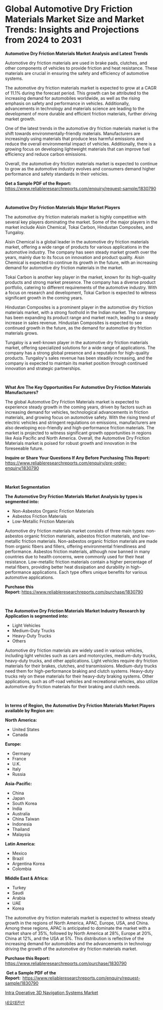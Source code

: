 <p><h1>Global Automotive Dry Friction Materials Market Size and Market Trends: Insights and Projections from 2024 to 2031</h1></p><p><strong>Automotive Dry Friction Materials Market Analysis and Latest Trends</strong></p>
<p><p>Automotive dry friction materials are used in brake pads, clutches, and other components of vehicles to provide friction and heat resistance. These materials are crucial in ensuring the safety and efficiency of automotive systems.</p><p>The automotive dry friction materials market is expected to grow at a CAGR of 11.1% during the forecast period. This growth can be attributed to the increasing demand for automobiles worldwide, as well as the rising emphasis on safety and performance in vehicles. Additionally, advancements in technology and materials science are leading to the development of more durable and efficient friction materials, further driving market growth.</p><p>One of the latest trends in the automotive dry friction materials market is the shift towards environmentally-friendly materials. Manufacturers are increasingly using materials that produce less harmful emissions and reduce the overall environmental impact of vehicles. Additionally, there is a growing focus on developing lightweight materials that can improve fuel efficiency and reduce carbon emissions.</p><p>Overall, the automotive dry friction materials market is expected to continue to grow as the automotive industry evolves and consumers demand higher performance and safety standards in their vehicles.</p></p>
<p><strong>Get a Sample PDF of the Report:&nbsp;</strong> <a href="https://www.reliableresearchreports.com/enquiry/request-sample/1830790">https://www.reliableresearchreports.com/enquiry/request-sample/1830790</a></p>
<p>&nbsp;</p>
<p><strong>Automotive Dry Friction Materials Major Market Players</strong></p>
<p><p>The automotive dry friction materials market is highly competitive with several key players dominating the market. Some of the major players in the market include Aisin Chemical, Tokai Carbon, Hindustan Composites, and Tungaloy.</p><p>Aisin Chemical is a global leader in the automotive dry friction materials market, offering a wide range of products for various applications in the automotive industry. The company has seen steady market growth over the years, mainly due to its focus on innovation and product quality. Aisin Chemical is expected to continue its growth in the future, with an increasing demand for automotive dry friction materials in the market.</p><p>Tokai Carbon is another key player in the market, known for its high-quality products and strong market presence. The company has a diverse product portfolio, catering to different requirements of the automotive industry. With a focus on research and development, Tokai Carbon is expected to witness significant growth in the coming years.</p><p>Hindustan Composites is a prominent player in the automotive dry friction materials market, with a strong foothold in the Indian market. The company has been expanding its product range and market reach, leading to a steady increase in sales revenue. Hindustan Composites is expected to see continued growth in the future, as the demand for automotive dry friction materials grows.</p><p>Tungaloy is a well-known player in the automotive dry friction materials market, offering specialized solutions for a wide range of applications. The company has a strong global presence and a reputation for high-quality products. Tungaloy's sales revenue has been steadily increasing, and the company is expected to maintain its market position through continued innovation and strategic partnerships.</p></p>
<p>&nbsp;</p>
<p><strong>What Are The Key Opportunities For Automotive Dry Friction Materials Manufacturers?</strong></p>
<p><p>The global Automotive Dry Friction Materials market is expected to experience steady growth in the coming years, driven by factors such as increasing demand for vehicles, technological advancements in friction materials, and growing focus on automotive safety. With the rising trend of electric vehicles and stringent regulations on emissions, manufacturers are also developing eco-friendly and high-performance friction materials. The market is projected to witness significant growth opportunities in regions like Asia Pacific and North America. Overall, the Automotive Dry Friction Materials market is poised for robust growth and innovation in the foreseeable future.</p></p>
<p><strong>Inquire or Share Your Questions If Any Before Purchasing This Report:</strong> <a href="https://www.reliableresearchreports.com/enquiry/pre-order-enquiry/1830790">https://www.reliableresearchreports.com/enquiry/pre-order-enquiry/1830790</a></p>
<p>&nbsp;</p>
<p><strong>Market Segmentation</strong></p>
<p><strong>The Automotive Dry Friction Materials Market Analysis by types is segmented into:</strong></p>
<p><ul><li>Non-Asbestos Organic Friction Materials</li><li>Asbestos Friction Materials</li><li>Low-Metallic Friction Materials</li></ul></p>
<p><p>Automotive dry friction materials market consists of three main types: non-asbestos organic friction materials, asbestos friction materials, and low-metallic friction materials. Non-asbestos organic friction materials are made from organic fibers and fillers, offering environmental friendliness and performance. Asbestos friction materials, although now banned in many countries due to health concerns, were commonly used for their heat resistance. Low-metallic friction materials contain a higher percentage of metal fibers, providing better heat dissipation and durability in high-performance applications. Each type offers unique benefits for various automotive applications.</p></p>
<p><strong>Purchase this Report:&nbsp;</strong><a href="https://www.reliableresearchreports.com/purchase/1830790">https://www.reliableresearchreports.com/purchase/1830790</a></p>
<p>&nbsp;</p>
<p><strong>The Automotive Dry Friction Materials Market Industry Research by Application is segmented into:</strong></p>
<p><ul><li>Light Vehicles</li><li>Medium-Duty Trucks</li><li>Heavy-Duty Trucks</li><li>Others</li></ul></p>
<p><p>Automotive dry friction materials are widely used in various vehicles, including light vehicles such as cars and motorcycles, medium-duty trucks, heavy-duty trucks, and other applications. Light vehicles require dry friction materials for their brakes, clutches, and transmissions. Medium-duty trucks need them for high-performance braking and clutch systems. Heavy-duty trucks rely on these materials for their heavy-duty braking systems. Other applications, such as off-road vehicles and recreational vehicles, also utilize automotive dry friction materials for their braking and clutch needs.</p></p>
<p>&nbsp;</p>
<p><strong>In terms of Region, the Automotive Dry Friction Materials Market Players available by Region are:</strong></p>
<p>
    <p> <strong> North America: </strong>
        <ul>
            <li>United States</li>
            <li>Canada</li>
        </ul>
        </p> 
    <p> <strong> Europe: </strong>
        <ul>
            <li>Germany</li>
            <li>France</li>
            <li>U.K.</li>
            <li>Italy</li>
            <li>Russia</li>
        </ul>
        </p> 
    <p> <strong> Asia-Pacific: </strong>
        <ul>
            <li>China</li>
            <li>Japan</li>
            <li>South Korea</li>
            <li>India</li>
            <li>Australia</li>
            <li>China Taiwan</li>
            <li>Indonesia</li>
            <li>Thailand</li>
            <li>Malaysia</li>
        </ul>
        </p> 
    <p> <strong> Latin America: </strong>
        <ul>
            <li>Mexico</li>
            <li>Brazil</li>
            <li>Argentina Korea</li>
            <li>Colombia</li>
        </ul>
        </p> 
    <p> <strong> Middle East & Africa: </strong>
        <ul>
            <li>Turkey</li>
            <li>Saudi</li>
            <li>Arabia</li>
            <li>UAE</li>
            <li>Korea</li>
        </ul>
    </p>
    </p>
<p><p>The automotive dry friction materials market is expected to witness steady growth in the regions of North America, APAC, Europe, USA, and China. Among these regions, APAC is anticipated to dominate the market with a market share of 35%, followed by North America at 28%, Europe at 20%, China at 12%, and the USA at 5%. This distribution is reflective of the increasing demand for automobiles and the advancements in technology driving the growth of the automotive dry friction materials market.</p></p>
<p><strong>Purchase this Report: </strong><a href="https://www.reliableresearchreports.com/purchase/1830790">https://www.reliableresearchreports.com/purchase/1830790</a></p>
<p>&nbsp;<strong>Get a Sample PDF of the Report:&nbsp;&nbsp;</strong><a href="https://www.reliableresearchreports.com/enquiry/request-sample/1830790">https://www.reliableresearchreports.com/enquiry/request-sample/1830790</a></p>
<p><strong></strong></p>
<p><p><a href="https://sulfuric-clavicle-d39.notion.site/Intra-Operative-3D-Navigation-Systems-Market-Insights-Market-Players-and-Forecast-Till-2031-c6168605ee264dcaad7120649780f98e">Intra Operative 3D Navigation Systems Market</a></p><p><a href="https://medium.com/@marcpascual04/%EB%84%A4%EC%98%A4%EB%8D%B0%EC%B9%B4%EB%85%B8%EC%9D%B5-%EC%95%A0%EC%94%A8%EB%93%9C-%EC%8B%9C%EC%9E%A5-%EC%A0%84%EB%A7%9D-%EC%82%B0%EC%97%85-%EA%B0%9C%EC%9A%94-%EB%B0%8F-%EC%98%88%EC%B8%A1-2024%EB%85%84%EB%B6%80%ED%84%B0-2031%EB%85%84%EA%B9%8C%EC%A7%80-8e8daeb31acc">네오데칸산</a></p></p>